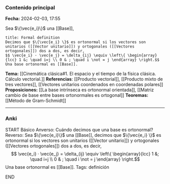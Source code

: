 ### Contenido principal

**Fecha:** 2024-02-03, 17:55

Sea $\{\vec{e_i}\}$ una [[Base]],
```ad-formal
title: Formal definition
Decimos que $\{\vec{e_i} \}$ es ortonormal si los vectores son unitarios ([[Vector unitario]]) y ortogonales ([[Vectores ortogonales]]) dos a dos, es decir,
$$ \vec{e_i} · \vec{e_j} = \delta_{ij} \equiv \left\{ \begin{array}{lcc} 1 &; \quad i=j \\ 0 & ; \quad i \not = j \end{array} \right.$$
Una base ortonormal es [[Base]].
```


**Tema:** [[Cinemática clásica#1. El espacio y el tiempo de la física clásica. Cálculo vectorial.]]
**Referencias**: [[Producto vectorial]], [[Producto mixto de tres vectores]], [[Vectores unitarios coordenados en coordenadas polares]]
**Proposiciones:** [[La base intrínseca es ortonormal orientada]], [[Matriz cambio de base entre bases ortonormales es ortogonal]]
**Teoremas:** [[Método de Gram-Schmidt]]

---
### Anki

START
Básico
Anverso: Cuándo decimos que una base es ortonormal?
Reverso: Sea $\{\vec{e_i}\}$ una [[Base]], decimos que $\{\vec{e_i} \}$ es ortonormal si los vectores son unitarios ([[Vector unitario]]) y ortogonales ([[Vectores ortogonales]]) dos a dos, es decir,
$$ \vec{e_i} · \vec{e_j} = \delta_{ij} \equiv \left\{ \begin{array}{lcc} 1 &; \quad i=j \\ 0 & ; \quad i \not = j \end{array} \right.$$
Una base ortonormal es [[Base]].
Tags: definición
<!--ID: 1707241941344-->
END
